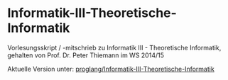 # Informatik-III-Theoretische-Informatik
Vorlesungsskript / -mitschrieb zu Informatik III - Theoretische Informatik, gehalten von Prof. Dr. Peter Thiemann im WS 2014/15

Aktuelle Version unter: [proglang/Informatik-III-Theoretische-Informatik](https://github.com/proglang/Informatik-III-Theoretische-Informatik)
